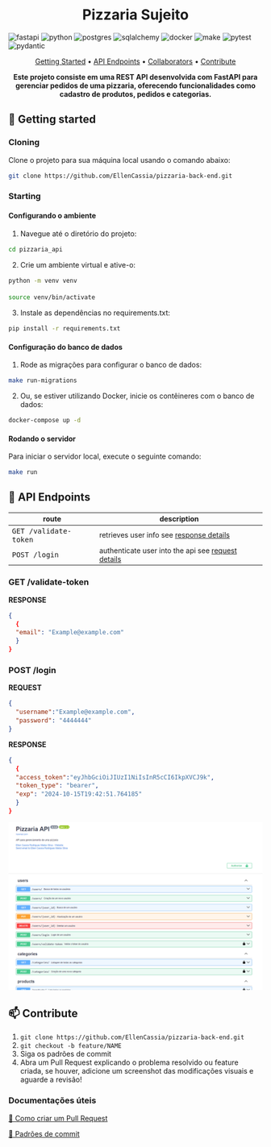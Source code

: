 [JAVASCRIPT__BADGE]: https://img.shields.io/badge/Javascript-000?style=for-the-badge&logo=javascript
[TYPESCRIPT__BADGE]: https://img.shields.io/badge/typescript-D4FAFF?style=for-the-badge&logo=typescript
[EXPRESS__BADGE]: https://img.shields.io/badge/express-005CFE?style=for-the-badge&logo=express
[VUE__BADGE]: https://img.shields.io/badge/VueJS-fff?style=for-the-badge&logo=vue
[NEST__BADGE]: https://img.shields.io/badge/nest-7026b9?style=for-the-badge&logo=nest
[GRAPHQL__BADGE]: https://img.shields.io/badge/GraphQL-e10098?style=for-the-badge&logo=graphql
[JAVA_BADGE]:https://img.shields.io/badge/java-%23ED8B00.svg?style=for-the-badge&logo=openjdk&logoColor=white
[SPRING_BADGE]: https://img.shields.io/badge/spring-%236DB33F.svg?style=for-the-badge&logo=spring&logoColor=white
[MONGO_BADGE]:https://img.shields.io/badge/MongoDB-%234ea94b.svg?style=for-the-badge&logo=mongodb&logoColor=white
[POSTGRES_BAGDE]:https://img.shields.io/badge/postgresql-blue?style=for-the-badge&logo=postgresql&logoColor=white
[FASTAPI_BAGDE]:https://img.shields.io/badge/fastapi-black?style=for-the-badge&logo=fastapi
[sqlalchemy_bagde]:https://img.shields.io/badge/sqlalchemy-%23003B57?style=for-the-badge&logo=sqlalchemy
[docker_bagde]:https://img.shields.io/badge/docker-%232496ED?style=for-the-badge&logo=Docker&logoColor=white
[PYTHON_BAGDE]:https://img.shields.io/badge/python-%233776AB?style=for-the-badge&logo=python&color=yellow
[MAKE_BAGDE]:https://img.shields.io/badge/Make-%236D00CC?style=for-the-badge&logo=MAKE
[PYTEST_BAGDE]:https://img.shields.io/badge/pytest-%23E33332?style=for-the-badge&logo=pytest
[PYDANTIC_BAGDE]:https://img.shields.io/badge/pydantic-%23E92063?style=for-the-badge&logo=pydantic



<h1 align="center" style="font-weight: bold;">Pizzaria Sujeito </h1>

![fastapi][FASTAPI_BAGDE]
![python][PYTHON_BAGDE]
![postgres][POSTGRES_BAGDE]
![sqlalchemy][sqlalchemy_bagde]
![docker][docker_bagde]
![make][MAKE_BAGDE]
![pytest][PYTEST_BAGDE]
![pydantic][PYDANTIC_BAGDE]


<p align="center">
 <a href="#started">Getting Started</a> • 
  <a href="#routes">API Endpoints</a> •
 <a href="#colab">Collaborators</a> •
 <a href="#contribute">Contribute</a>
</p>

<p align="center">
  <b>Este projeto consiste em uma REST API desenvolvida com FastAPI para gerenciar pedidos de uma pizzaria, oferecendo funcionalidades como cadastro de produtos, pedidos e categorias. </b>
</p>

<h2 id="started">🚀 Getting started</h2>



<h3>Cloning</h3>

Clone o projeto para sua máquina local usando o comando abaixo:

```bash
git clone https://github.com/EllenCassia/pizzaria-back-end.git
```

<h3>Starting</h3>


<h4><b>Configurando o ambiente</b></h4>

1. Navegue até o diretório do projeto: 
```bash
cd pizzaria_api
``````
2. Crie um ambiente virtual e ative-o:
```bash
python -m venv venv

source venv/bin/activate 
``````
3. Instale as dependências no requirements.txt:
```bash
pip install -r requirements.txt
``````

<h4><b>Configuração do banco de dados</b></h4>

1. Rode as migrações para configurar o banco de dados:
```bash
make run-migrations
``````
2. Ou, se estiver utilizando Docker, inicie os contêineres com o banco de dados:
```bash
docker-compose up -d
``````

<h4><b>Rodando o servidor</b></h4>

Para iniciar o servidor local, execute o seguinte comando:
```bash
make run
``````


<h2 id="routes">📍 API Endpoints</h2>


| route               | description                                          
|----------------------|-----------------------------------------------------
| <kbd>GET /validate-token</kbd>     | retrieves user info see [response details](#get-auth-detail)
| <kbd>POST /login</kbd>     | authenticate user into the api see [request details](#post-auth-detail)

<h3 id="get-auth-detail">GET /validate-token</h3>

**RESPONSE**
```json
{
  {
  "email": "Example@example.com"
  }
}
```

<h3 id="post-auth-detail">POST /login</h3>

**REQUEST**
```json
{
  "username":"Example@example.com",
  "password": "4444444"
}
```

**RESPONSE**
```json
{
  {
  "access_token":"eyJhbGciOiJIUzI1NiIsInR5cCI6IkpXVCJ9k",
  "token_type": "bearer",
  "exp": "2024-10-15T19:42:51.764185"
  }
}
```
![alt text](image.png)

<h2 id="contribute">📫 Contribute</h2>

1. `git clone https://github.com/EllenCassia/pizzaria-back-end.git`
2. `git checkout -b feature/NAME`
3. Siga os padrões de commit
4. Abra um Pull Request explicando o problema resolvido ou feature criada, se houver, adicione um screenshot das modificações visuais e aguarde a revisão!

<h3>Documentações úteis</h3>

[📝 Como criar um Pull Request](https://www.atlassian.com/br/git/tutorials/making-a-pull-request)

[💾 Padrões de commit](https://gist.github.com/joshbuchea/6f47e86d2510bce28f8e7f42ae84c716)